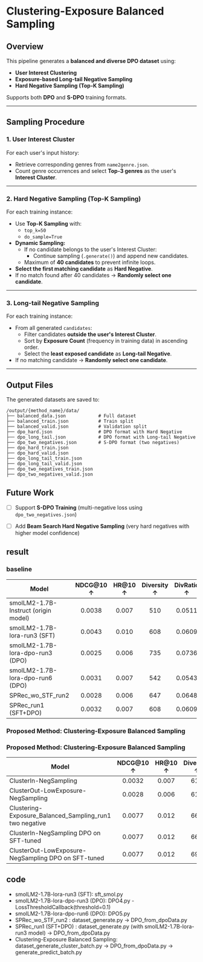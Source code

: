 # Clustering-Exposure Balanced Sampling
## Overview

This pipeline generates a **balanced and diverse DPO dataset** using:
- **User Interest Clustering**
- **Exposure-based Long-tail Negative Sampling**
- **Hard Negative Sampling (Top-K Sampling)**

Supports both **DPO** and **S-DPO** training formats.

---

## Sampling Procedure

### 1. User Interest Cluster

For each user's input history:
- Retrieve corresponding genres from `name2genre.json`.
- Count genre occurrences and select **Top-3 genres** as the user's **Interest Cluster**.

---

### 2. Hard Negative Sampling (Top-K Sampling)

For each training instance:
- Use **Top-K Sampling** with:
  - `top_k=50`
  - `do_sample=True`
- **Dynamic Sampling:**
  - If no candidate belongs to the user's Interest Cluster:
    - Continue sampling (`.generate()`) and append new candidates.
  - Maximum of **40 candidates** to prevent infinite loops.
- **Select the first matching candidate** as **Hard Negative**.
- If no match found after 40 candidates → **Randomly select one candidate**.

---

### 3. Long-tail Negative Sampling

For each training instance:
- From all generated `candidates`:
  - Filter candidates **outside the user's Interest Cluster**.
  - Sort by **Exposure Count** (frequency in training data) in ascending order.
  - Select the **least exposed candidate** as **Long-tail Negative**.
- If no matching candidate → **Randomly select one candidate**.

---

## Output Files

The generated datasets are saved to:
```
/output/{method_name}/data/
├── balanced_data.json            # Full dataset
├── balanced_train.json           # Train split
├── balanced_valid.json           # Validation split
├── dpo_hard.json                 # DPO format with Hard Negative
├── dpo_long_tail.json            # DPO format with Long-tail Negative
├── dpo_two_negatives.json        # S-DPO format (two negatives)
├── dpo_hard_train.json
├── dpo_hard_valid.json
├── dpo_long_tail_train.json
├── dpo_long_tail_valid.json
├── dpo_two_negatives_train.json
├── dpo_two_negatives_valid.json
```
## Future Work

- [ ] Support **S-DPO Training** (multi-negative loss using `dpo_two_negatives.json`)
- [ ] Add **Beam Search Hard Negative Sampling** (very hard negatives with higher model confidence)



## result

### baseline
| Model                                          | NDCG@10 ↑ | HR@10 ↑ | Diversity ↑ | DivRatio ↑ | DGU ↓  | MGU ↓  | ORRatio ↓ |
|-----------------------------------------------|:--------:|:------:|:---------:|:--------:|:-----:|:-----:|:-------:|
| smolLM2-1.7B-Instruct (origin model)         | 0.0038   | 0.007  |   510     | 0.0511   | 0.0837 | 0.0179 | 0.1254  |
| smolLM2-1.7B-lora-run3 (SFT)                 | 0.0043   | 0.010  |   608     | 0.0609   | 0.0615 | 0.0163 | 0.0707  |
| smolLM2-1.7B-lora-dpo-run3 (DPO)             | 0.0025   | 0.006  |   735     | 0.0736   | 0.0747 | 0.0148 | 0.0868  |
| smolLM2-1.7B-lora-dpo-run6 (DPO)             | 0.0031   | 0.007  |   542     | 0.0543   | 0.0797 | 0.0172 | 0.1176  |
| SPRec_wo_STF_run2                            | 0.0028   | 0.006  |   647     | 0.0648   | 0.0721 | 0.0165 | 0.0738  |
| SPRec_run1 (SFT+DPO)                         | 0.0032   | 0.007  |   608     | 0.0609   | 0.0797 | 0.0172 | 0.1004  |

### Proposed Method: Clustering-Exposure Balanced Sampling
### Proposed Method: Clustering-Exposure Balanced Sampling

| Model                                                    | NDCG@10 ↑ | HR@10 ↑ | Diversity ↑ | DivRatio ↑ | DGU ↓  | MGU ↓  | ORRatio ↓ |
|---------------------------------------------------------|:--------:|:------:|:---------:|:--------:|:-----:|:-----:|:-------:|
| ClusterIn-NegSampling                                   | 0.0032   | 0.007  |    618    | 0.0619   | 0.0768 | 0.0167 | 0.0940  |
| ClusterOut-LowExposure-NegSampling                      | 0.0028   | 0.006  |    610    | 0.0611   | 0.0799 | 0.0172 | 0.1166  |
| Clustering-Exposure_Balanced_Sampling_run1 two negative | 0.0077   | 0.012  |    668    | 0.0669   | 0.0597 | 0.0148 | 0.0615  
| ClusterIn-NegSampling DPO on SFT-tuned                  | 0.0077   | 0.012  |    666    | 0.0667   | 0.0593 | 0.0149 | 0.0631  |
| ClusterOut-LowExposure-NegSampling DPO on SFT-tuned     | 0.0077   | 0.012  |    694    | 0.0695   | 0.0603 | 0.0155 | 0.0620  |



## code
- smolLM2-1.7B-lora-run3 (SFT): sft_smol.py
- smolLM2-1.7B-lora-dpo-run3 (DPO): DPO4.py - LossThresholdCallback(threshold=0.1)
- smolLM2-1.7B-lora-dpo-run6 (DPO): DPO5.py
- SPRec_wo_STF_run2  : dataset_generate.py $\rightarrow$ DPO_from_dpoData.py
- SPRec_run1 (SFT+DPO)  : dataset_generate.py (with smolLM2-1.7B-lora-run3 model) $\rightarrow$ DPO_from_dpoData.py
- Clustering-Exposure Balanced Sampling: dataset_generate_cluster_batch.py $\rightarrow$ DPO_from_dpoData.py $\rightarrow$ generate_predict_batch.py



